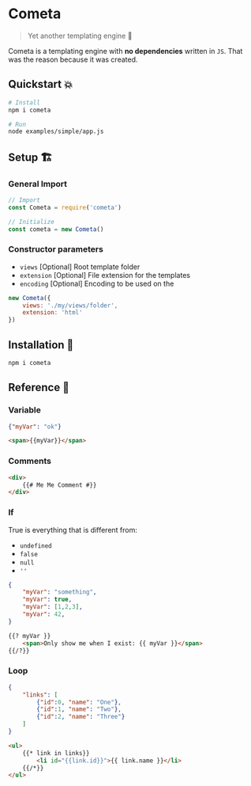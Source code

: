 # Cometa

> Yet another templating engine 📠

Cometa is a templating engine with **no dependencies** written in `JS`. That was the reason because it was created.

## Quickstart 💥

```bash
# Install
npm i cometa

# Run
node examples/simple/app.js
```

## Setup 🏗

### General Import

```javascript
// Import
const Cometa = require('cometa')

// Initialize
const cometa = new Cometa()
```

### Constructor parameters

- `views` [Optional] Root template folder
- `extension` [Optional] File extension for the templates
- `encoding` [Optional] Encoding to be used on the

```javascript
new Cometa({
	views: './my/views/folder',
	extension: 'html'
})
```

## Installation 🚂

```bash
npm i cometa
```

## Reference 📒

### Variable

```json
{"myVar": "ok"}
```

```html
<span>{{myVar}}</span>
```

### Comments

```html
<div>
	{{# Me Me Comment #}}
</div>
```

### If

True is everything that is different from:

- `undefined`
- `false`
- `null`
- `''`

```json
{
	"myVar": "something",
	"myVar": true,
	"myVar": [1,2,3],
	"myVar": 42,
}
```

```html
{{? myVar }}
	<span>Only show me when I exist: {{ myVar }}</span>
{{/?}}
```

### Loop

```json
{
	"links": [
		{"id":0, "name": "One"},
		{"id":1, "name": "Two"},
		{"id":2, "name": "Three"}
	]
}
```

```html
<ul>
	{{* link in links}}
		<li id="{{link.id}}">{{ link.name }}</li>
	{{/*}}
</ul>
```
